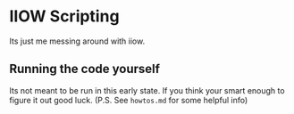 # IIOW Scripting
Its just me messing around with iiow.

## Running the code yourself
Its not meant to be run in this early state. If you think your smart enough 
to figure it out good luck. (P.S. See `howtos.md` for some helpful info)